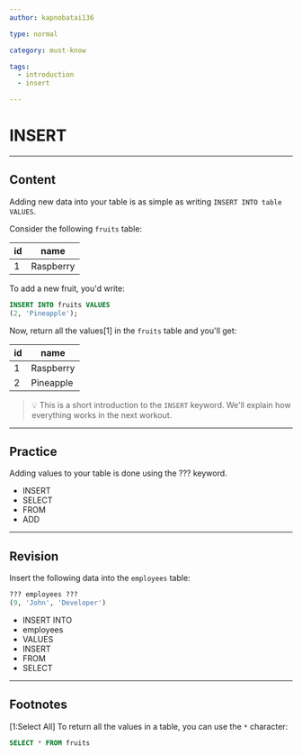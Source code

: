 ```yaml
---
author: kapnobatai136

type: normal

category: must-know

tags:
  - introduction
  - insert

---
```


# INSERT

---

## Content

Adding new data into your table is as simple as writing `INSERT INTO table VALUES`.

Consider the following `fruits` table:

| id | name      |
|----|-----------|
| 1  | Raspberry |

To add a new fruit, you'd write:

```sql
INSERT INTO fruits VALUES
(2, 'Pineapple');
```

Now, return all the values[1] in the `fruits` table and you'll get:

| id | name      |
|----|-----------|
| 1  | Raspberry |
| 2  | Pineapple |


> 💡 This is a short introduction to the `INSERT` keyword. We'll explain how everything works in the next workout.

---

## Practice

Adding values to your table is done using the ??? keyword.

- INSERT
- SELECT
- FROM
- ADD

---

## Revision

Insert the following data into the `employees` table:

```sql
??? employees ???
(9, 'John', 'Developer')
```

- INSERT INTO
- employees
- VALUES
- INSERT
- FROM
- SELECT

---

## Footnotes

[1:Select All]
To return all the values in a table, you can use the `*` character:

```sql
SELECT * FROM fruits
```